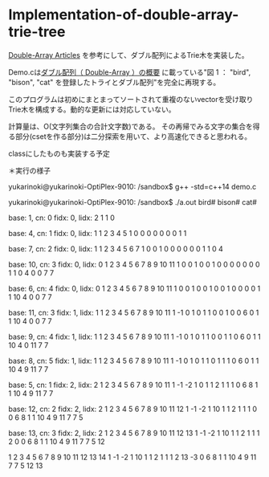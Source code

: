 # Implementation-of-double-array-trie-tree

[Double-Array Articles](http://nanika.osonae.com/DArray/index.html)
を参考にして、ダブル配列によるTrie木を実装した。

Demo.cは[ダブル配列（ Double-Array ）の概要](http://nanika.osonae.com/DArray/dary.html) に載っている"図 1 ： "bird", "bison", "cat" を登録したトライとダブル配列"を完全に再現する。

このプログラムは初めにまとまってソートされて重複のないvector<string>を受け取りTrie木を構成する。動的な更新には対応していない。

計算量は、O(文字列集合の合計文字数)である。
その再帰でみる文字の集合を得る部分(csetを作る部分)は二分探索を用いて、より高速化できると思われる。

classにしたものも実装する予定


＊実行の様子

yukarinoki@yukarinoki-OptiPlex-9010: /sandbox$ g++ -std=c++14 demo.c

yukarinoki@yukarinoki-OptiPlex-9010: /sandbox$ ./a.out
bird#
bison#
cat#

base: 1, cn: 0 fidx: 0, lidx: 2
 1
 1
 0

base: 4, cn: 1 fidx: 0, lidx: 1
 1  2  3  4  5
 1  0  0  0  0
 0  0  0  1  1

base: 7, cn: 2 fidx: 0, lidx: 1
 1  2  3  4  5  6  7
 1  0  0  1  0  0  0
 0  0  0  1  1  0  4

base: 10, cn: 3 fidx: 0, lidx: 0
 1  2  3  4  5  6  7  8  9 10 11
 1  0  0  1  0  0  1  0  0  0  0
 0  0  0  1  1  0  4  0  0  7  7

base: 6, cn: 4 fidx: 0, lidx: 0
 1  2  3  4  5  6  7  8  9 10 11
 1  0  0  1  0  0  1  0  0  1  0
 0  0  0  1  1 10  4  0  0  7  7

base: 11, cn: 3 fidx: 1, lidx: 1
 1  2  3  4  5  6  7  8  9 10 11
 1 -1  0  1  0  1  1  0  0  1  0
 0  6  0  1  1 10  4  0  0  7  7

base: 9, cn: 4 fidx: 1, lidx: 1
 1  2  3  4  5  6  7  8  9 10 11
 1 -1  0  1  0  1  1  0  0  1  1
 0  6  0  1  1 10  4  0 11  7  7

base: 8, cn: 5 fidx: 1, lidx: 1
 1  2  3  4  5  6  7  8  9 10 11
 1 -1  0  1  0  1  1  0  1  1  1
 0  6  0  1  1 10  4  9 11  7  7

base: 5, cn: 1 fidx: 2, lidx: 2
 1  2  3  4  5  6  7  8  9 10 11
 1 -1 -2  1  0  1  1  2  1  1  1
 0  6  8  1  1 10  4  9 11  7  7

base: 12, cn: 2 fidx: 2, lidx: 2
 1  2  3  4  5  6  7  8  9 10 11 12
 1 -1 -2  1 10  1  1  2  1  1  1  0
 0  6  8  1  1 10  4  9 11  7  7  5

base: 13, cn: 3 fidx: 2, lidx: 2
 1  2  3  4  5  6  7  8  9 10 11 12 13
 1 -1 -2  1 10  1  1  2  1  1  1  2  0
 0  6  8  1  1 10  4  9 11  7  7  5 12

 1  2  3  4  5  6  7  8  9 10 11 12 13 14
 1 -1 -2  1 10  1  1  2  1  1  1  2 13 -3
 0  6  8  1  1 10  4  9 11  7  7  5 12 13

